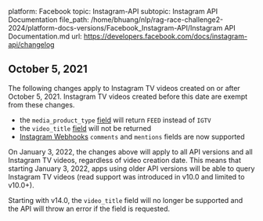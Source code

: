 platform: Facebook
topic: Instagram-API
subtopic: Instagram API Documentation
file_path: /home/bhuang/nlp/rag-race-challenge2-2024/platform-docs-versions/Facebook_Instagram-API/Instagram API Documentation.md
url: https://developers.facebook.com/docs/instagram-api/changelog


## October 5, 2021

The following changes apply to Instagram TV videos created on or after October 5, 2021. Instagram TV videos created before this date are exempt from these changes.

* the `media_product_type` [field](https://developers.facebook.com/docs/instagram-api/reference/ig-media/#fields) will return `FEED` instead of `IGTV`
* the `video_title` [field](https://developers.facebook.com/docs/instagram-api/reference/ig-media/#fields) will not be returned
* [Instagram Webhooks](https://developers.facebook.com/docs/instagram-api/guides/webhooks) `comments` and `mentions` fields are now supported

On January 3, 2022, the changes above will apply to all API versions and all Instagram TV videos, regardless of video creation date. This means that starting January 3, 2022, apps using older API versions will be able to query Instagram TV videos (read support was introduced in v10.0 and limited to v10.0+).

Starting with v14.0, the `video_title` field will no longer be supported and the API will throw an error if the field is requested.

[](#)